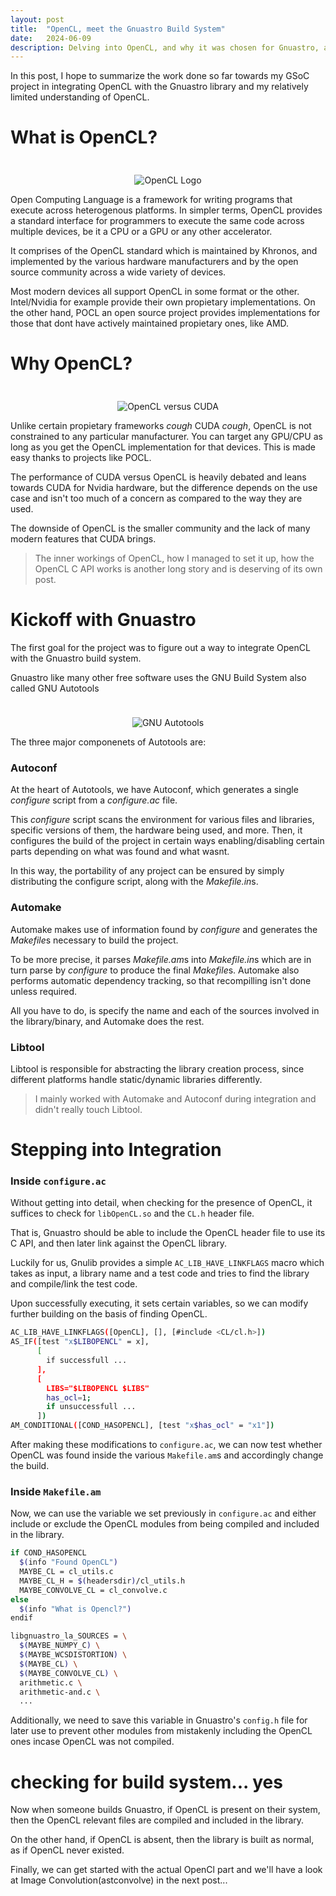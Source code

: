 ```yaml
---
layout: post
title:  "OpenCL, meet the Gnuastro Build System"
date:   2024-06-09
description: Delving into OpenCL, and why it was chosen for Gnuastro, along with the basics.
---
```


<p class="intro"><span class="dropcap">I</span>n this post, I hope to summarize the work done so far towards my GSoC project in integrating OpenCL with the Gnuastro library and my relatively limited understanding of OpenCL.</p>

# What is OpenCL?
<p align="center" width="100%">
  <img src="{{ site.baseurl }}/assets/img/opencl-logo.png" alt="OpenCL Logo" style="margin-bottom: 0; margin-top: 24px"> 
</p>
Open Computing Language is a framework for writing programs that execute across heterogenous platforms. In simpler terms, OpenCL provides a standard interface for programmers to execute the same code across multiple devices, be it a CPU or a GPU or any other accelerator.

It comprises of the OpenCL standard which is maintained by Khronos, and implemented by the various hardware manufacturers and by the open source community across a wide variety of devices.

Most modern devices all support OpenCL in some format or the other. Intel/Nvidia for example provide their own propietary implementations. On the other hand, POCL an open source project provides implementations for those that dont have actively maintained propietary ones, like AMD.

# Why OpenCL?

<p align="center" width="100%">
  <img src="{{ site.baseurl }}/assets/img/cl-cuda.jpeg" alt="OpenCL versus CUDA" style="margin-bottom: 0; margin-top: 24px"> 
</p>

Unlike certain propietary frameworks *cough* CUDA *cough*, OpenCL is not constrained to any particular manufacturer. You can target any GPU/CPU as long as you get the OpenCL implementation for that devices. This is made easy thanks to projects like POCL.

The performance of CUDA versus OpenCL is heavily debated and leans towards CUDA for Nvidia hardware, but the difference depends on the use case and isn't too much of a concern as compared to the way they are used.

The downside of OpenCL is the smaller community and the lack of many modern features that CUDA brings.

<blockquote>
The inner workings of OpenCL, how I managed to set it up, how the OpenCL C API works is another long story and is deserving of its own post.
</blockquote>


# Kickoff with Gnuastro

The first goal for the project was to figure out a way to integrate OpenCL with the Gnuastro build system.

Gnuastro like many other free software uses the GNU Build System also called GNU Autotools

<p align="center" width="100%">
  <img src="{{ site.baseurl }}/assets/img/gnu-logo.png" alt="GNU Autotools" style="margin-bottom: 0; margin-top: 24px"> 
</p>

The three major componenets of Autotools are:

### Autoconf
At the heart of Autotools, we have Autoconf, which generates a single *configure* script from a *configure.ac* file.

This *configure* script scans the environment for various files and libraries, specific versions of them, the hardware being used, and more. Then, it configures the build of the project in certain ways enabling/disabling certain parts depending on what was found and what wasnt.

In this way, the portability of any project can be ensured by simply distributing the configure script, along with the *Makefile.in*s.

### Automake
Automake makes use of information found by *configure* and generates the *Makefile*s necessary to build the project.

To be more precise, it parses *Makefile.am*s into *Makefile.in*s which are in turn parse by *configure* to produce the final *Makefile*s. Automake also performs automatic dependency tracking, so that recompilling isn't done unless required.

All you have to do, is specify the name and each of the sources involved in the library/binary, and Automake does the rest.

### Libtool
Libtool is responsible for abstracting the library creation process, since different platforms handle static/dynamic libraries differently.

<blockquote>
I mainly worked with Automake and Autoconf during integration and didn't really touch Libtool.
</blockquote>

# Stepping into Integration

### Inside `configure.ac`
Without getting into detail, when checking for the presence of OpenCL, it suffices to check for `libOpenCL.so` and the `CL.h` header file.

That is, Gnuastro should be able to include the OpenCL header file to use its C API, and then later link against the OpenCL library.

Luckily for us, Gnulib provides a simple `AC_LIB_HAVE_LINKFLAGS` macro which takes as input, a library name and a test code and tries to find the library and compile/link the test code.

Upon successfully executing, it sets certain variables, so we can modify further building on the basis of finding OpenCL.
```bash
AC_LIB_HAVE_LINKFLAGS([OpenCL], [], [#include <CL/cl.h>])
AS_IF([test "x$LIBOPENCL" = x],
      [
        if successfull ...
      ],
      [
        LIBS="$LIBOPENCL $LIBS"
        has_ocl=1;
        if unsuccessfull ...
      ])
AM_CONDITIONAL([COND_HASOPENCL], [test "x$has_ocl" = "x1"])
```
After making these modifications to `configure.ac`, we can now test whether OpenCL was found inside the various `Makefile.am`s and accordingly change the build.

### Inside `Makefile.am`
Now, we can use the variable we set previously in `configure.ac` and either include or exclude the OpenCL modules from being compiled and included in the library.

```bash
if COND_HASOPENCL
  $(info "Found OpenCL")
  MAYBE_CL = cl_utils.c
  MAYBE_CL_H = $(headersdir)/cl_utils.h
  MAYBE_CONVOLVE_CL = cl_convolve.c
else
  $(info "What is Opencl?")
endif
```
```bash
libgnuastro_la_SOURCES = \
  $(MAYBE_NUMPY_C) \
  $(MAYBE_WCSDISTORTION) \
  $(MAYBE_CL) \
  $(MAYBE_CONVOLVE_CL) \
  arithmetic.c \
  arithmetic-and.c \
  ...
```

Additionally, we need to save this variable in Gnuastro's `config.h` file for later use to prevent other modules from mistakenly including the OpenCL ones incase OpenCL was not compiled.

# checking for build system... yes
Now when someone builds Gnuastro, if OpenCL is present on their system, then the OpenCL relevant files are compiled and included in the library.

On the other hand, if OpenCL is absent, then the library is built as normal, as if OpenCL never existed.

Finally, we can get started with the actual OpenCl part and we'll have a look at Image Convolution(astconvolve) in the next post...